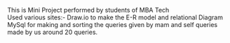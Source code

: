 This is Mini Project performed by  students of MBA Tech 
<br>
Used various sites:- Draw.io to make the E-R model and relational Diagram
MySql for making and sorting the queries given by mam and self queries made by us around 20 queries.

